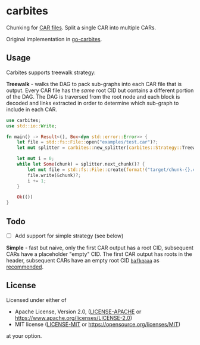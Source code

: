 # carbites

Chunking for [CAR files](https://ipld.io/specs/transport/car/). Split a single CAR into multiple CARs.

Original implementation in [go-carbites](https://github.com/alanshaw/go-carbites).

## Usage

Carbites supports treewalk strategy:

**Treewalk** - walks the DAG to pack sub-graphs into each CAR file that is output. Every CAR file has the _same_ root CID but contains a different portion of the DAG. The DAG is traversed from the root node and each block is decoded and links extracted in order to determine which sub-graph to include in each CAR.

```rust
use carbites;
use std::io::Write;

fn main() -> Result<(), Box<dyn std::error::Error>> {
    let file = std::fs::File::open("examples/test.car")?;
    let mut splitter = carbites::new_splitter(carbites::Strategy::Treewalk, file, 1024);

    let mut i = 0;
    while let Some(chunk) = splitter.next_chunk()? {
        let mut file = std::fs::File::create(format!("target/chunk-{}.car", i))?;
        file.write(&chunk)?;
        i += 1;
    }

    Ok(())
}
```

## Todo

- [ ] Add support for simple strategy (see below)

**Simple** - fast but naive, only the first CAR output has a root CID, subsequent CARs have a placeholder "empty" CID. The first CAR output has roots in the header, subsequent CARs have an empty root CID [`bafkqaaa`](https://cid.ipfs.io/#bafkqaaa) as [recommended](https://ipld.io/specs/transport/car/carv1/#number-of-roots).

## License

Licensed under either of

* Apache License, Version 2.0, ([LICENSE-APACHE](LICENSE-APACHE) or https://www.apache.org/licenses/LICENSE-2.0)
* MIT license ([LICENSE-MIT](LICENSE-MIT) or https://opensource.org/licenses/MIT)

at your option.